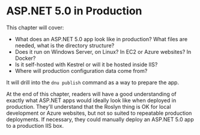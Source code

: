 # ASP.NET 5.0 in Production

This chapter will cover:

 - What does an ASP.NET 5.0 app look like in production? What files are needed, what is the directory structure?
 - Does it run on Windows Server, on Linux? In EC2 or Azure websites? In Docker? 
 - Is it self-hosted with Kestrel or will it be hosted inside IIS? 
 - Where will production configuration data come from? 
 
It will drill into the `dnu publish` command as a way to prepare the app. 

At the end of this chapter, readers will have a good understanding of exactly what ASP.NET apps would ideally look like when deployed in production. 
They'll understand that the Roslyn thing is OK for local development or Azure websites, but not so suited to repeatable production deployments. If necessary, they could manually deploy an ASP.NET 5.0 app to a production IIS box. 
